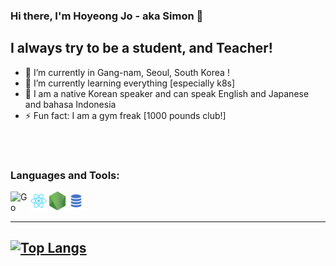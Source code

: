 ### Hi there, I'm Hoyeong Jo - aka Simon 👋

## I always try to be a student, and Teacher!

- 🔭 I’m currently in Gang-nam, Seoul, South Korea !
- 🌱 I’m currently learning everything [especially k8s]
- 📕 I am a native Korean speaker and can speak English and Japanese and bahasa Indonesia
- ⚡ Fun fact: I am a gym freak [1000 pounds club!]


<br />
<br />


### Languages and Tools:

<img align="left" alt="Go" width="30px" src="https://img.stackshare.io/service/1005/O6AczwfV_400x400.png" />

<img align="left" alt="React" width="30px" src="https://raw.githubusercontent.com/github/explore/80688e429a7d4ef2fca1e82350fe8e3517d3494d/topics/react/react.png" />

<img align="left" alt="Node.js" width="30px" src="https://raw.githubusercontent.com/github/explore/80688e429a7d4ef2fca1e82350fe8e3517d3494d/topics/nodejs/nodejs.png" />

<img align="left" alt="SQL" width="30px" src="https://raw.githubusercontent.com/github/explore/80688e429a7d4ef2fca1e82350fe8e3517d3494d/topics/sql/sql.png" />

<br />
<br />

---

  [![Top Langs](https://github-readme-stats.vercel.app/api/top-langs/?username=Ho-yeong&hide=css)](https://github.com/Ho-yeong)
  ---
